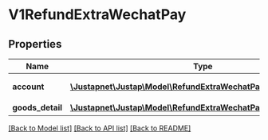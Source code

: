 # V1RefundExtraWechatPay

## Properties
Name | Type | Description | Notes
------------ | ------------- | ------------- | -------------
**account** | [**\Justapnet\Justap\Model\RefundExtraWechatPayAccount**](RefundExtraWechatPayAccount.md) | 订单金额信息 | [optional] 
**goods_detail** | [**\Justapnet\Justap\Model\RefundExtraWechatPayGoodsDetailItem[]**](RefundExtraWechatPayGoodsDetailItem.md) | 退款商品 | [optional] 

[[Back to Model list]](../README.md#documentation-for-models) [[Back to API list]](../README.md#documentation-for-api-endpoints) [[Back to README]](../README.md)


